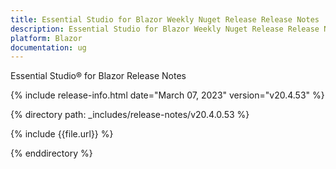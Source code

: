 ```yaml
---
title: Essential Studio for Blazor Weekly Nuget Release Release Notes  
description: Essential Studio for Blazor Weekly Nuget Release Release Notes 
platform: Blazor
documentation: ug
---
```


Essential Studio&reg; for  Blazor  Release Notes  

{% include release-info.html date="March 07, 2023"   version="v20.4.53" %} 

{% directory path: _includes/release-notes/v20.4.0.53  %}

{% include {{file.url}} %}

{% enddirectory %}


